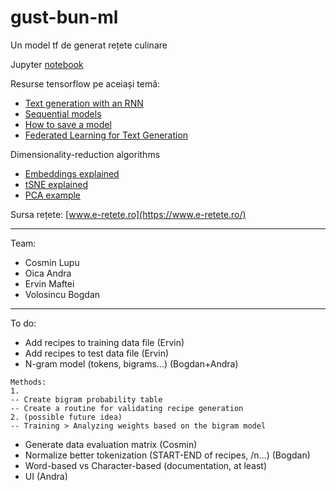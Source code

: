# gust-bun-ml
Un model tf de generat rețete culinare

Jupyter [notebook](https://colab.research.google.com/drive/1TeiDVxUlqhB_xcZaRmo_uzvrjF_Wmelx?usp=sharing)

Resurse tensorflow pe aceiași temă:
 - [Text generation with an RNN](https://www.tensorflow.org/text/tutorials/text_generation)
 - [Sequential models](https://www.tensorflow.org/guide/keras/sequential_model)
 - [How to save a model](https://www.tensorflow.org/guide/saved_model)
 - [Federated Learning for Text Generation](https://www.tensorflow.org/federated/tutorials/federated_learning_for_text_generation)

Dimensionality-reduction algorithms
 - [Embeddings explained](https://towardsdatascience.com/how-to-create-word-embedding-in-tensorflow-ed0a61507dd0)
 - [tSNE explained](https://distill.pub/2016/misread-tsne/)
 - [PCA example](https://setosa.io/ev/principal-component-analysis/)

Sursa rețete: [www.e-retete.ro](https://www.e-retete.ro/)

-----------
Team:
 - Cosmin Lupu
 - Oica Andra
 - Ervin Maftei
 - Volosincu Bogdan

-----------
To do:
- Add recipes to training data file (Ervin)
- Add recipes to test data file (Ervin)
- N-gram model (tokens, bigrams...) (Bogdan+Andra)
```
Methods:
1.
-- Create bigram probability table
-- Create a routine for validating recipe generation
2. (possible future idea)
-- Training > Analyzing weights based on the bigram model
```
- Generate data evaluation matrix (Cosmin)
- Normalize better tokenization (START-END of recipes, /n...) (Bogdan)
- Word-based vs Character-based (documentation, at least)
- UI (Andra)

